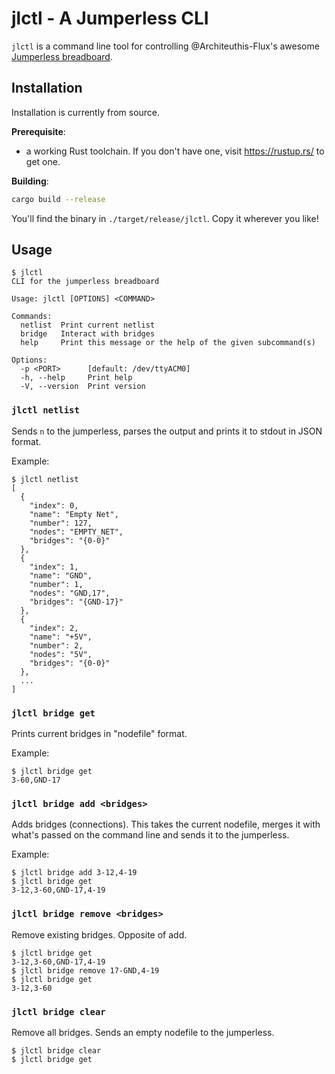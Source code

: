 # jlctl - A Jumperless CLI

`jlctl` is a command line tool for controlling @Architeuthis-Flux's awesome [Jumperless breadboard](https://github.com/Architeuthis-Flux/Jumperless/).

## Installation

Installation is currently from source.

**Prerequisite**:
- a working Rust toolchain. If you don't have one, visit https://rustup.rs/ to get one.

**Building**:
```bash
cargo build --release
```

You'll find the binary in `./target/release/jlctl`. Copy it wherever you like!

## Usage

```
$ jlctl
CLI for the jumperless breadboard

Usage: jlctl [OPTIONS] <COMMAND>

Commands:
  netlist  Print current netlist
  bridge   Interact with bridges
  help     Print this message or the help of the given subcommand(s)

Options:
  -p <PORT>      [default: /dev/ttyACM0]
  -h, --help     Print help
  -V, --version  Print version
```

### `jlctl netlist`

Sends `n` to the jumperless, parses the output and prints it to stdout in JSON format.

Example:
```
$ jlctl netlist
[
  {
    "index": 0,
    "name": "Empty Net",
    "number": 127,
    "nodes": "EMPTY_NET",
    "bridges": "{0-0}"
  },
  {
    "index": 1,
    "name": "GND",
    "number": 1,
    "nodes": "GND,17",
    "bridges": "{GND-17}"
  },
  {
    "index": 2,
    "name": "+5V",
    "number": 2,
    "nodes": "5V",
    "bridges": "{0-0}"
  },
  ...
]
```

### `jlctl bridge get`

Prints current bridges in "nodefile" format.

Example:
```
$ jlctl bridge get
3-60,GND-17
```

### `jlctl bridge add <bridges>`

Adds bridges (connections). This takes the current nodefile, merges it with what's passed on the command line and sends it to the jumperless.

Example:
```
$ jlctl bridge add 3-12,4-19
$ jlctl bridge get
3-12,3-60,GND-17,4-19
```

### `jlctl bridge remove <bridges>`

Remove existing bridges. Opposite of add.
```
$ jlctl bridge get
3-12,3-60,GND-17,4-19
$ jlctl bridge remove 17-GND,4-19
$ jlctl bridge get
3-12,3-60
```

### `jlctl bridge clear`

Remove all bridges. Sends an empty nodefile to the jumperless.

```
$ jlctl bridge clear
$ jlctl bridge get

```
